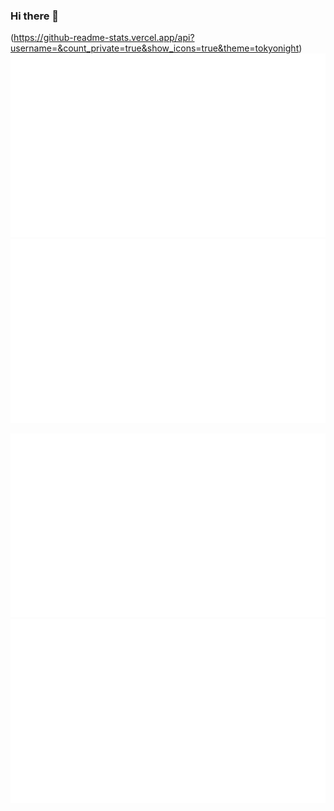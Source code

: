 ### Hi there 👋
(https://github-readme-stats.vercel.app/api?username=&count_private=true&show_icons=true&theme=tokyonight)
![lmartins18's GitHub stats](https://raw.githubusercontent.com/lmartins18/stats/master/generated/overview.svg#gh-dark-mode-only)
![lmartins18's GitHub stats](https://raw.githubusercontent.com/lmartins18/stats/master/generated/overview.svg#gh-light-mode-only)

![Top Langs](https://raw.githubusercontent.com/lmartins18/stats/master/generated/languages.svg#gh-dark-mode-only)
![Top Langs](https://raw.githubusercontent.com/lmartins18/stats/master/generated/languages.svg#gh-light-mode-only)

<!--
**lmartins18/lmartins18** is a ✨ _special_ ✨ repository because its `README.md` (this file) appears on your GitHub profile.

Here are some ideas to get you started:

- 🔭 I’m currently working on ...
- 🌱 I’m currently learning ...
- 👯 I’m looking to collaborate on ...
- 🤔 I’m looking for help with ...
- 💬 Ask me about ...
- 📫 How to reach me: ...
- 😄 Pronouns: ...
- ⚡ Fun fact: ...
-->
